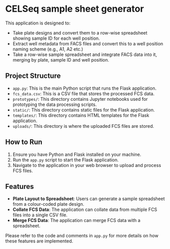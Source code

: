 # CELSeq sample sheet generator

This application is designed to:

- Take plate designs and convert them to a row-wise spreadsheet showing sample ID for each well position.
- Extract well metadata from FACS files and convert this to a well position naming scheme (e.g., A1, A2 etc.)
- Take a row-wise sample spreadsheet and integrate FACS data into it, merging by plate, sample ID and well position.

## Project Structure

- `app.py`: This is the main Python script that runs the Flask application.
- `fcs_data.csv`: This is a CSV file that stores the processed FCS data.
- `prototypes/`: This directory contains Jupyter notebooks used for prototyping the data processing scripts.
- `static/`: This directory contains static files for the Flask application.
- `templates/`: This directory contains HTML templates for the Flask application.
- `uploads/`: This directory is where the uploaded FCS files are stored.

## How to Run

1. Ensure you have Python and Flask installed on your machine.
2. Run the `app.py` script to start the Flask application.
3. Navigate to the application in your web browser to upload and process FCS files.

## Features

- **Plate Layout to Spreadsheet**: Users can generate a sample spreadsheet from a colour-coded plate design.
- **Collate FCS Data**: The application can collate data from multiple FCS files into a single CSV file.
- **Merge FCS Data**: The application can merge FCS data with a spreadsheet.

Please refer to the code and comments in `app.py` for more details on how these features are implemented.